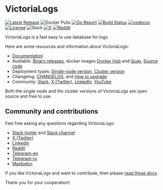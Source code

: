 # VictoriaLogs

[![Latest Release](https://img.shields.io/github/v/release/VictoriaMetrics/VictoriaLogs?sort=semver&label=&logo=github&labelColor=gray&color=gray&link=https%3A%2F%2Fgithub.com%2FVictoriaMetrics%2FVictoriaLogs%2Freleases%2Flatest)](https://github.com/VictoriaMetrics/VictoriaLogs/releases)
![Docker Pulls](https://img.shields.io/docker/pulls/victoriametrics/victoria-logs?label=&logo=docker&logoColor=white&labelColor=2496ED&color=2496ED&link=https%3A%2F%2Fhub.docker.com%2Fr%2Fvictoriametrics%2Fvictoria-logs)
[![Go Report](https://goreportcard.com/badge/github.com/VictoriaMetrics/VictoriaLogs?link=https%3A%2F%2Fgoreportcard.com%2Freport%2Fgithub.com%2FVictoriaMetrics%2FVictoriaLogs)](https://goreportcard.com/report/github.com/VictoriaMetrics/VictoriaLogs)
[![Build Status](https://github.com/VictoriaMetrics/VictoriaLogs/actions/workflows/main.yml/badge.svg?branch=master&link=https%3A%2F%2Fgithub.com%2FVictoriaMetrics%2FVictoriaLogs%2Factions)](https://github.com/VictoriaMetrics/VictoriaLogs/actions/workflows/main.yml)
[![codecov](https://codecov.io/gh/VictoriaMetrics/VictoriaLogs/branch/master/graph/badge.svg?link=https%3A%2F%2Fcodecov.io%2Fgh%2FVictoriaMetrics%2FVictoriaLogs)](https://app.codecov.io/gh/VictoriaMetrics/VictoriaLogs)
[![License](https://img.shields.io/github/license/VictoriaMetrics/VictoriaLogs?labelColor=green&label=&link=https%3A%2F%2Fgithub.com%2FVictoriaMetrics%2FVictoriaLogs%2Fblob%2Fmaster%2FLICENSE)](https://github.com/VictoriaMetrics/VictoriaLogs/blob/master/LICENSE)
![Slack](https://img.shields.io/badge/Join-4A154B?logo=slack&link=https%3A%2F%2Fslack.victoriametrics.com)
[![X](https://img.shields.io/twitter/follow/VictoriaMetrics?style=flat&label=Follow&color=black&logo=x&labelColor=black&link=https%3A%2F%2Fx.com%2FVictoriaMetrics)](https://x.com/VictoriaMetrics/)
[![Reddit](https://img.shields.io/reddit/subreddit-subscribers/VictoriaMetrics?style=flat&label=Join&labelColor=red&logoColor=white&logo=reddit&link=https%3A%2F%2Fwww.reddit.com%2Fr%2FVictoriaMetrics)](https://www.reddit.com/r/VictoriaMetrics/)

VictoriaLogs is a fast easy to use database for logs.

Here are some resources and information about VictoriaLogs:

- [Documentation](https://docs.victoriametrics.com/victorialogs/)
- Available: [Binary releases](https://github.com/VictoriaMetrics/VictoriaLogs/releases/latest), docker images [Docker Hub](https://hub.docker.com/r/victoriametrics/victoria-logs/) and [Quay](https://quay.io/repository/victoriametrics/victoria-logs), [Source code](https://github.com/VictoriaMetrics/VictoriaLogs)
- Deployment types: [Single-node version](https://docs.victoriametrics.com/victorialogs/), [Cluster version](https://docs.victoriametrics.com/victorialogs/cluster/)
- Changelog: [CHANGELOG](https://docs.victoriametrics.com/victorialogs/changelog/), and [How to upgrade](https://docs.victoriametrics.com/victorialogs/#upgrading)
- Community: [Slack](https://slack.victoriametrics.com/), [X (Twitter)](https://x.com/VictoriaMetrics), [LinkedIn](https://www.linkedin.com/company/victoriametrics/), [YouTube](https://www.youtube.com/@VictoriaMetrics)

Both the single-node and the cluster versions of VictoriaLogs are open source and free to use.

## Community and contributions

Feel free asking any questions regarding VictoriaLogs:

* [Slack Inviter](https://slack.victoriametrics.com/) and [Slack channel](https://victoriametrics.slack.com/)
* [X (Twitter)](https://x.com/VictoriaMetrics/)
* [Linkedin](https://www.linkedin.com/company/victoriametrics/)
* [Reddit](https://www.reddit.com/r/VictoriaMetrics/)
* [Telegram-en](https://t.me/VictoriaMetrics_en)
* [Telegram-ru](https://t.me/VictoriaLogs_ru)
* [Mastodon](https://mastodon.social/@victoriametrics/)

If you like VictoriaLogs and want to contribute, then please [read these docs](https://docs.victoriametrics.com/victoriametrics/contributing/).

Thank you for your cooperation!
